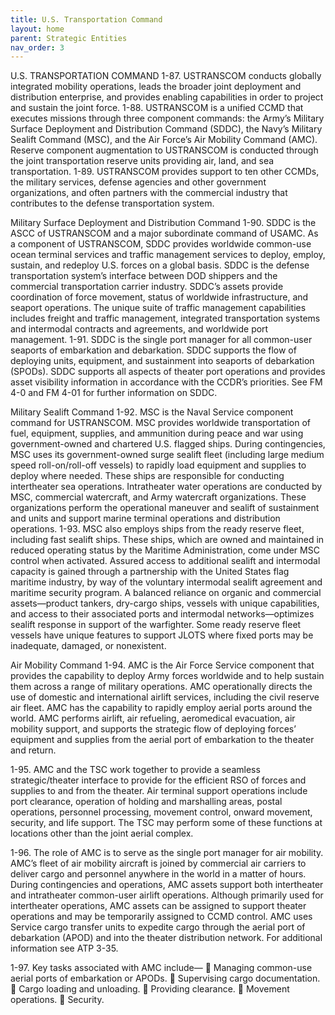 ```yaml
---
title: U.S. Transportation Command
layout: home
parent: Strategic Entities
nav_order: 3
---
```


U.S. TRANSPORTATION COMMAND
1-87. USTRANSCOM conducts globally integrated mobility operations, leads the broader joint deployment
and distribution enterprise, and provides enabling capabilities in order to project and sustain the joint force.
1-88. USTRANSCOM is a unified CCMD that executes missions through three component commands: the
Army’s Military Surface Deployment and Distribution Command (SDDC), the Navy’s Military Sealift
Command (MSC), and the Air Force’s Air Mobility Command (AMC). Reserve component augmentation
to USTRANSCOM is conducted through the joint transportation reserve units providing air, land, and sea
transportation.
1-89. USTRANSCOM provides support to ten other CCMDs, the military services, defense agencies and
other government organizations, and often partners with the commercial industry that contributes to the
defense transportation system.

Military Surface Deployment and Distribution Command
1-90. SDDC is the ASCC of USTRANSCOM and a major subordinate command of USAMC. As a
component of USTRANSCOM, SDDC provides worldwide common-use ocean terminal services and traffic
management services to deploy, employ, sustain, and redeploy U.S. forces on a global basis. SDDC is the
defense transportation system’s interface between DOD shippers and the commercial transportation carrier
industry. SDDC’s assets provide coordination of force movement, status of worldwide infrastructure, and
seaport operations. The unique suite of traffic management capabilities includes freight and traffic
management, integrated transportation systems and intermodal contracts and agreements, and worldwide port
management.
1-91. SDDC is the single port manager for all common-user seaports of embarkation and debarkation. SDDC
supports the flow of deploying units, equipment, and sustainment into seaports of debarkation (SPODs).
SDDC supports all aspects of theater port operations and provides asset visibility information in accordance
with the CCDR’s priorities. See FM 4-0 and FM 4-01 for further information on SDDC.

Military Sealift Command
1-92. MSC is the Naval Service component command for USTRANSCOM. MSC provides worldwide
transportation of fuel, equipment, supplies, and ammunition during peace and war using government-owned
and chartered U.S. flagged ships. During contingencies, MSC uses its government-owned surge sealift fleet
(including large medium speed roll-on/roll-off vessels) to rapidly load equipment and supplies to deploy
where needed. These ships are responsible for conducting intertheater sea operations. Intratheater water
operations are conducted by MSC, commercial watercraft, and Army watercraft organizations. These
organizations perform the operational maneuver and sealift of sustainment and units and support marine
terminal operations and distribution operations.
1-93. MSC also employs ships from the ready reserve fleet, including fast sealift ships. These ships, which
are owned and maintained in reduced operating status by the Maritime Administration, come under MSC
control when activated. Assured access to additional sealift and intermodal capacity is gained through a
partnership with the United States flag maritime industry, by way of the voluntary intermodal sealift
agreement and maritime security program. A balanced reliance on organic and commercial assets—product
tankers, dry-cargo ships, vessels with unique capabilities, and access to their associated ports and intermodal
networks—optimizes sealift response in support of the warfighter. Some ready reserve fleet vessels have
unique features to support JLOTS where fixed ports may be inadequate, damaged, or nonexistent.

Air Mobility Command
1-94. AMC is the Air Force Service component that provides the capability to deploy Army forces
worldwide and to help sustain them across a range of military operations. AMC operationally directs the use
of domestic and international airlift services, including the civil reserve air fleet. AMC has the capability to
rapidly employ aerial ports around the world. AMC performs airlift, air refueling, aeromedical evacuation,
air mobility support, and supports the strategic flow of deploying forces’ equipment and supplies from the
aerial port of embarkation to the theater and return.

1-95. AMC and the TSC work together to provide a seamless strategic/theater interface to provide for the
efficient RSO of forces and supplies to and from the theater. Air terminal support operations include port
clearance, operation of holding and marshalling areas, postal operations, personnel processing, movement
control, onward movement, security, and life support. The TSC may perform some of these functions at
locations other than the joint aerial complex.

1-96. The role of AMC is to serve as the single port manager for air mobility. AMC’s fleet of air mobility
aircraft is joined by commercial air carriers to deliver cargo and personnel anywhere in the world in a matter
of hours. During contingencies and operations, AMC assets support both intertheater and intratheater
common-user airlift operations. Although primarily used for intertheater operations, AMC assets can be
assigned to support theater operations and may be temporarily assigned to CCMD control. AMC uses Service
cargo transfer units to expedite cargo through the aerial port of debarkation (APOD) and into the theater
distribution network. For additional information see ATP 3-35.

1-97. Key tasks associated with AMC include—
􀁺 Managing common-use aerial ports of embarkation or APODs.
􀁺 Supervising cargo documentation.
􀁺 Cargo loading and unloading.
􀁺 Providing clearance.
􀁺 Movement operations.
􀁺 Security.
